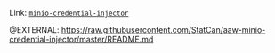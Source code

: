 Link: [`minio-credential-injector`](https://github.com/StatCan/aaw-minio-credential-injector)

@EXTERNAL: https://raw.githubusercontent.com/StatCan/aaw-minio-credential-injector/master/README.md
